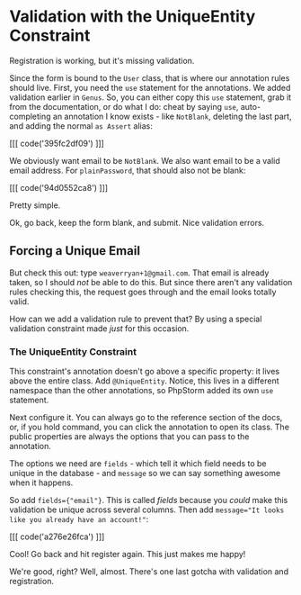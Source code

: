 # Validation with the UniqueEntity Constraint

Registration is working, but it's missing validation.

Since the form is bound to the `User` class, that is where our annotation rules
should live. First, you need the `use` statement for the annotations. We added validation
earlier in `Genus`. So, you can either copy this `use` statement, grab it from the
documentation, or do what I do: cheat by saying `use`, auto-completing an annotation
I know exists - like `NotBlank`, deleting the last part, and adding the normal
`as Assert` alias:

[[[ code('395fc2df09') ]]]

We obviously want email to be `NotBlank`. We also want email to be a valid email
address. For `plainPassword`, that should also not be blank:

[[[ code('94d0552ca8') ]]]

Pretty simple.

Ok, go back, keep the form blank, and submit. Nice validation errors.

## Forcing a Unique Email

But check this out: type `weaverryan+1@gmail.com`. That email is already taken, so
I should *not* be able to do this. But since there aren't any validation rules
checking this, the request goes through and the email looks totally valid.

How can we add a validation rule to prevent that? By using a special validation constraint
made *just* for this occasion.

### The UniqueEntity Constraint

This constraint's annotation doesn't go above a specific property: it lives above
the entire class. Add `@UniqueEntity`. Notice, this lives in a different namespace
than the other annotations, so PhpStorm added its own `use` statement.

Next configure it. You can always go to the reference section of the docs, or, if
you hold command, you can click the annotation to open its class. The public properties
are always the options that you can pass to the annotation.

The options we need are `fields` - which tell it which field needs to be unique
in the database - and `message` so we can say something awesome when it happens.

So add `fields={"email"}`. This is called *fields* because you *could* make this
validation be unique across several columns. Then add
`message="It looks like you already have an account!"`:

[[[ code('a276e26fca') ]]]

Cool! Go back and hit register again. This just makes me happy!

We're good, right? Well, almost. There's one last gotcha with validation and registration.
